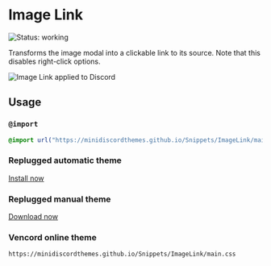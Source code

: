 # Image Link
![Status: working](https://img.shields.io/badge/status-working-green?style=flat-square)

Transforms the image modal into a clickable link to its source. Note that this disables right-click options.

![Image Link applied to Discord](preview.avif)

## Usage
### `@import`
```css
@import url("https://minidiscordthemes.github.io/Snippets/ImageLink/main.css");
```
### Replugged automatic theme
[Install now](https://replugged.dev/install?identifier=net.saltssaumure.ImageLink)
### Replugged manual theme
[Download now](https://github.com/MiniDiscordThemes/Snippets/releases/latest/download/net.saltssaumure.ImageLink.asar)
### Vencord online theme
```
https://minidiscordthemes.github.io/Snippets/ImageLink/main.css
```